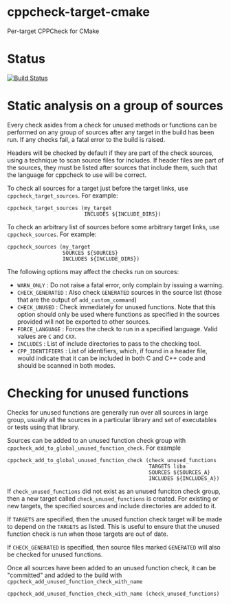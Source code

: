 cppcheck-target-cmake
=====================

Per-target CPPCheck for CMake

Status
======
[![Build Status](https://travis-ci.org/polysquare/cppcheck-target-cmake.svg?branch=master)](https://travis-ci.org/polysquare/cppcheck-target-cmake)

Static analysis on a group of sources
=====================================
Every check asides from a check for unused methods or functions can be performed on any group of sources after any target in the build has been run. If any checks fail, a fatal error to the build is raised.

Headers will be checked by default if they are part of the check sources, using a technique to scan source files for includes. If header files are part of the sources, they must be listed after sources that include them, such that the language for cppcheck to use will be correct.

To check all sources for a target just before the target links, use `cppcheck_target_sources`. For example:

    cppcheck_target_sources (my_target
                             INCLUDES ${INCLUDE_DIRS})

To check an arbitrary list of sources before some arbitrary target links, use `cppcheck_sources`. For example:

    cppcheck_sources (my_target
                      SOURCES ${SOURCES}
                      INCLUDES ${INCLUDE_DIRS})

The following options may affect the checks run on sources:

  * `WARN_ONLY` : Do not raise a fatal error, only complain by issuing a warning.
  * `CHECK_GENERATED` : Also check `GENERATED` sources in the source list (those that are the output of `add_custom_command`)
  * `CHECK_UNUSED` : Check immediately for unused functions. Note that this option should only be used where functions as specified in the sources provided will not be exported to other sources.
  * `FORCE_LANGUAGE` : Forces the check to run in a specified language. Valid values are `C` and `CXX`.
  * `INCLUDES` : List of include directories to pass to the checking tool.
  * `CPP_IDENTIFIERS` : List of identifiers, which, if found in a header file, would indicate that it can be included in both C and C++ code and should be scanned in both modes.


Checking for unused functions
=============================
Checks for unused functions are generally run over all sources in large group, usually all the sources in a particular library and set of executables or tests using that library.

Sources can be added to an unused function check group with `cppcheck_add_to_global_unused_function_check`. For example

    cppcheck_add_to_global_unused_function_check (check_unused_functions
                                                  TARGETS liba
                                                  SOURCES ${SOURCES_A}
                                                  INCLUDES ${INCLUDES_A})

If `check_unused_functions` did not exist as an unused funciton check group, then a new target called `check_unused_functions` is created. For existing or new targets, the specified sources and include directories are added to it.

If `TARGETS` are specified, then the unused function check target will be made to depend on the `TARGETS` as listed. This is useful to ensure that the unused function check is run when those targets are out of date.

If `CHECK_GENERATED` is specified, then source files marked `GENERATED` will also be checked for unused functions.

Once all sources have been added to an unused function check, it can be "committed" and added to the build with `cppcheck_add_unused_function_check_with_name`

    cppcheck_add_unused_function_check_with_name (check_unused_functions)
